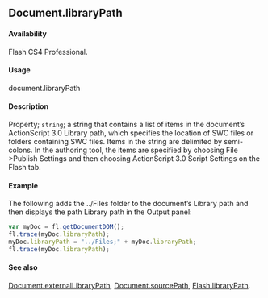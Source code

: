 ## Document.libraryPath

#### Availability

Flash CS4 Professional.

#### Usage

document.libraryPath

#### Description

Property; `string`; a string that contains a list of items in the document’s ActionScript 3.0 Library path, which specifies the location of SWC files or folders containing SWC files. Items in the string are delimited by semi-colons. In the authoring tool, the items are specified by choosing File >Publish Settings and then choosing ActionScript 3.0 Script Settings on the Flash tab.

#### Example

The following adds the ../Files folder to the document’s Library path and then displays the path Library path in the Output panel:

```javascript
var myDoc = fl.getDocumentDOM();
fl.trace(myDoc.libraryPath);
myDoc.libraryPath = "../Files;" + myDoc.libraryPath;
fl.trace(myDoc.libraryPath);
```

#### See also

[Document.externalLibraryPath](../Document_object/Document69.md), [Document.sourcePath](../Document_object/Document36.md), [Flash.libraryPath](../Flash_object/Flash39.md).
